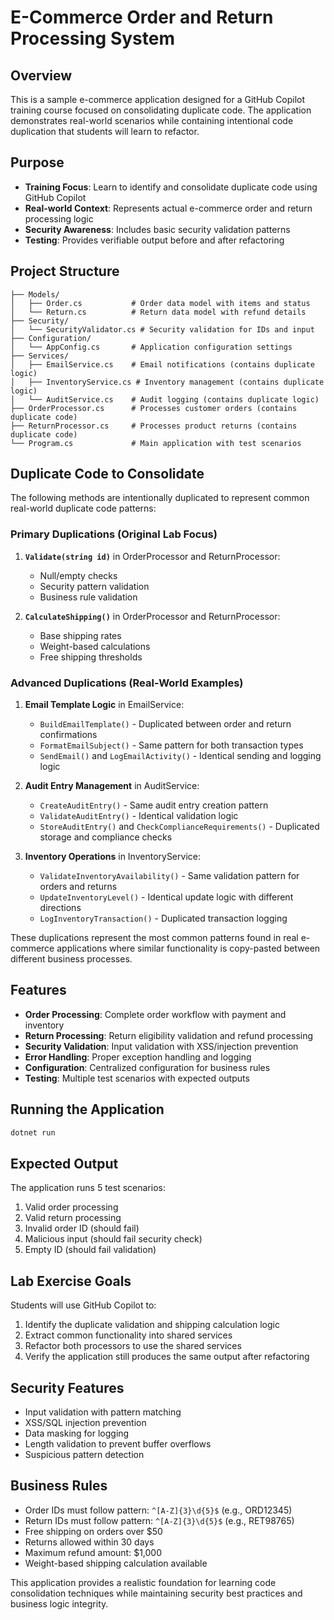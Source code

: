 # E-Commerce Order and Return Processing System

## Overview

This is a sample e-commerce application designed for a GitHub Copilot training course focused on consolidating duplicate code. The application demonstrates real-world scenarios while containing intentional code duplication that students will learn to refactor.

## Purpose

- **Training Focus**: Learn to identify and consolidate duplicate code using GitHub Copilot
- **Real-world Context**: Represents actual e-commerce order and return processing logic
- **Security Awareness**: Includes basic security validation patterns
- **Testing**: Provides verifiable output before and after refactoring

## Project Structure

```text
├── Models/
│   ├── Order.cs           # Order data model with items and status
│   └── Return.cs          # Return data model with refund details
├── Security/
│   └── SecurityValidator.cs # Security validation for IDs and input
├── Configuration/
│   └── AppConfig.cs       # Application configuration settings
├── Services/
│   ├── EmailService.cs    # Email notifications (contains duplicate logic)
│   ├── InventoryService.cs # Inventory management (contains duplicate logic)
│   └── AuditService.cs    # Audit logging (contains duplicate logic)
├── OrderProcessor.cs      # Processes customer orders (contains duplicate code)
├── ReturnProcessor.cs     # Processes product returns (contains duplicate code)
└── Program.cs             # Main application with test scenarios
```

## Duplicate Code to Consolidate

The following methods are intentionally duplicated to represent common real-world duplicate code patterns:

### Primary Duplications (Original Lab Focus)

1. **`Validate(string id)`** in OrderProcessor and ReturnProcessor:
   - Null/empty checks
   - Security pattern validation
   - Business rule validation

2. **`CalculateShipping()`** in OrderProcessor and ReturnProcessor:
   - Base shipping rates
   - Weight-based calculations
   - Free shipping thresholds

### Advanced Duplications (Real-World Examples)

1. **Email Template Logic** in EmailService:
   - `BuildEmailTemplate()` - Duplicated between order and return confirmations
   - `FormatEmailSubject()` - Same pattern for both transaction types
   - `SendEmail()` and `LogEmailActivity()` - Identical sending and logging logic

2. **Audit Entry Management** in AuditService:
   - `CreateAuditEntry()` - Same audit entry creation pattern
   - `ValidateAuditEntry()` - Identical validation logic
   - `StoreAuditEntry()` and `CheckComplianceRequirements()` - Duplicated storage and compliance checks

3. **Inventory Operations** in InventoryService:
   - `ValidateInventoryAvailability()` - Same validation pattern for orders and returns
   - `UpdateInventoryLevel()` - Identical update logic with different directions
   - `LogInventoryTransaction()` - Duplicated transaction logging

These duplications represent the most common patterns found in real e-commerce applications where similar functionality is copy-pasted between different business processes.

## Features

- **Order Processing**: Complete order workflow with payment and inventory
- **Return Processing**: Return eligibility validation and refund processing
- **Security Validation**: Input validation with XSS/injection prevention
- **Error Handling**: Proper exception handling and logging
- **Configuration**: Centralized configuration for business rules
- **Testing**: Multiple test scenarios with expected outputs

## Running the Application

```bash
dotnet run
```

## Expected Output

The application runs 5 test scenarios:

1. Valid order processing
2. Valid return processing  
3. Invalid order ID (should fail)
4. Malicious input (should fail security check)
5. Empty ID (should fail validation)

## Lab Exercise Goals

Students will use GitHub Copilot to:

1. Identify the duplicate validation and shipping calculation logic
2. Extract common functionality into shared services
3. Refactor both processors to use the shared services
4. Verify the application still produces the same output after refactoring

## Security Features

- Input validation with pattern matching
- XSS/SQL injection prevention
- Data masking for logging
- Length validation to prevent buffer overflows
- Suspicious pattern detection

## Business Rules

- Order IDs must follow pattern: `^[A-Z]{3}\d{5}$` (e.g., ORD12345)
- Return IDs must follow pattern: `^[A-Z]{3}\d{5}$` (e.g., RET98765)  
- Free shipping on orders over $50
- Returns allowed within 30 days
- Maximum refund amount: $1,000
- Weight-based shipping calculation available

This application provides a realistic foundation for learning code consolidation techniques while maintaining security best practices and business logic integrity.
